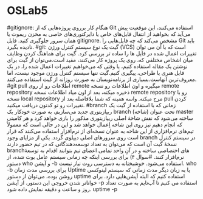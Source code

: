 # OSLab5 
#gitignore:
هنگام کار برروی پروژه‌هایی که از Git استفاده می‌کنند، این موقعیت پیش می‌آید که بخواهید از انتقال فایل‌های خاص یا دایرکتوری‌های خاصی به مخزن ریموت یا همان سرور جلوگیری کنید.
فایل gitignore. مشخص می‌کند که چه فایل‌هایی را Git باید نادیده بگیرد.
#git:
گیت یک نوع سیستم کنترل ورژن (VCS) است که با آن می توان تغییرات اعمال شده در فایل ها را ساده تر بررسی کرد.
گیت برای هماهنگ کردن وظایف میان اشخاص مختلفی که، روی یک پروژه کار می‌کنند، مفید است.می‌توان از گیت برای نوشتن یک مقاله استفاده کنیم، یا وقتی که می‌خواهیم تغییرات اعمال شده را، در یک فایل هنری یا طراحی، پیگیری کنیم.گیت تنها سیستم کنترل ورژن موجود نیست، اما معروف‌ترین آنهاست.بسیاری از برنامه‌نویسان به صورت روزانه از گیت استفاده می‌کنند.
#git pull
اطلاعات رو از روی remote میگیره و اون اطلاعات رو نسخه remote repository ذخیره میکنه، بعد از اون میاد اطلاعات نسخه remote repository رو با نسخه local repository مرج میکنه. واسه همینه که شما بلافاصله بعد از pull کردن تغییرات رو تو کدتون دریافت میکنید.
#branch
زمانی که با استفاده از گیت یک ریپازیتوری جدید می‌سازیم، به صورت خودکار یک branch (شاخه) تحت عنوان master ساخته می‌شود که نقش شاخهٔ اصلی ریپازیتوری مذکور را بازی خواهد کرد و هر کامیتی که انجام دهیم نیز روی این شاخه اِعمال خواهد شد و این در حالی است که معمولاً‌ تیم‌های نرم‌افزاری از این شاخه به عنوان نسخه‌ای از نرم‌افزار استفاده می‌کنند که قرار است روی سرورهای اصلی دیپلوی گردد.
یکی از مزایای وجود branch در سیستم کنترل نسخهٔ گیت آن است که می‌توان به تعداد توسعه‌دهندگانی که در تیم حضور دارند branchهای اختصاصی ساخته و در آنِ واحد تمامی اعضای تیم بتوانند اقدام به توسعهٔ نرم‌افزار کنند.
#سوال ۴)
برای بررسی اینکه چه زمانی سیستم عامل بوت شده، از دستور who و آپشن -b استفاده می‌شود. خوشبختانه به دسترسی روت نیاز نیست.
who -b
برای بررسی مدت زمان Uptime یا به زبان دیگر مدت زمانی که سیستم لینوکسی روشن بوده، می‌توان از دستور uptime استفاده کنیم که البته آپشن‌هایی دارد. برای خواناتر شدن خروجی این دستور، از آپشن -p استفاده می کنیم تا آپ‌تایم به صورت تعداد روز و ساعت و دقیقه نمایش داده شود.
uptime -p
